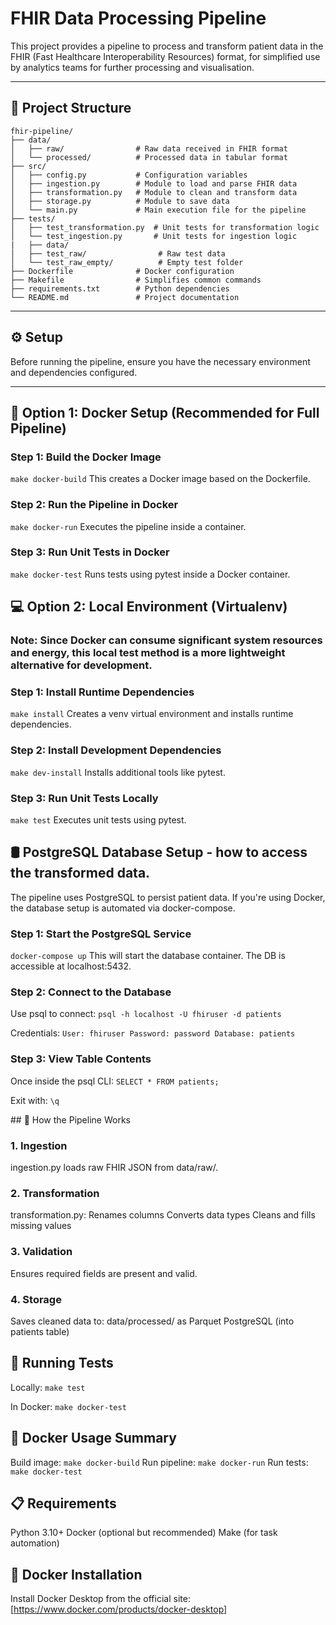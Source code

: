 # FHIR Data Processing Pipeline

This project provides a pipeline to process and transform patient data in the FHIR (Fast Healthcare Interoperability Resources) format, for simplified use by analytics teams for further processing and visualisation.

---

## 📁 Project Structure

```
fhir-pipeline/
├── data/
│   ├── raw/                # Raw data received in FHIR format
│   └── processed/          # Processed data in tabular format
├── src/
│   ├── config.py           # Configuration variables
│   ├── ingestion.py        # Module to load and parse FHIR data
│   ├── transformation.py   # Module to clean and transform data
│   ├── storage.py          # Module to save data
│   └── main.py             # Main execution file for the pipeline
├── tests/
│   ├── test_transformation.py  # Unit tests for transformation logic
│   └── test_ingestion.py       # Unit tests for ingestion logic
|   ├── data/
│   ├── test_raw/                # Raw test data 
│   └── test_raw_empty/          # Empty test folder
├── Dockerfile              # Docker configuration
├── Makefile                # Simplifies common commands
├── requirements.txt        # Python dependencies
└── README.md               # Project documentation
```
---

## ⚙️ Setup

Before running the pipeline, ensure you have the necessary environment and dependencies configured.

---

## 🐳 Option 1: Docker Setup (Recommended for Full Pipeline)

### Step 1: Build the Docker Image  

`make docker-build`
This creates a Docker image based on the Dockerfile.

### Step 2: Run the Pipeline in Docker
`make docker-run`
Executes the pipeline inside a container. 

### Step 3: Run Unit Tests in Docker
`make docker-test`
Runs tests using pytest inside a Docker container.

## 💻 Option 2: Local Environment (Virtualenv)
### Note: Since Docker can consume significant system resources and energy, this local test method is a more lightweight alternative for development.

### Step 1: Install Runtime Dependencies
`make install`
Creates a venv virtual environment and installs runtime dependencies.

### Step 2: Install Development Dependencies
`make dev-install`
Installs additional tools like pytest.

### Step 3: Run Unit Tests Locally
`make test`
Executes unit tests using pytest.

## 🛢 PostgreSQL Database Setup - how to access the transformed data.

The pipeline uses PostgreSQL to persist patient data. If you're using Docker, the database setup is automated via docker-compose.

### Step 1: Start the PostgreSQL Service

`docker-compose up`
This will start the database container. The DB is accessible at localhost:5432.

### Step 2: Connect to the Database

Use psql to connect:
`psql -h localhost -U fhiruser -d patients`

Credentials:
`User: fhiruser
Password: password
Database: patients`

### Step 3: View Table Contents

Once inside the psql CLI:
`SELECT * FROM patients;`

Exit with:
`\q`

## 🔄 How the Pipeline Works

### 1. Ingestion
ingestion.py loads raw FHIR JSON from data/raw/.

### 2. Transformation
transformation.py:
   Renames columns
   Converts data types
   Cleans and fills missing values

### 3. Validation
Ensures required fields are present and valid.

### 4. Storage
Saves cleaned data to:
   data/processed/ as Parquet
   PostgreSQL (into patients table)

## 🧪 Running Tests

Locally: `make test`

In Docker: `make docker-test`

## 🐳 Docker Usage Summary

Build image: `make docker-build`
Run pipeline: `make docker-run`
Run tests: `make docker-test`

## 📋 Requirements

   Python 3.10+
   Docker (optional but recommended)
   Make (for task automation)

## 🧰 Docker Installation

Install Docker Desktop from the official site: [https://www.docker.com/products/docker-desktop]

